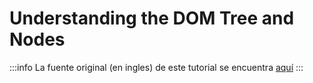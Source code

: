 # Understanding the DOM Tree and Nodes

:::info
La fuente original (en ingles) de este tutorial se encuentra [aquí](https://www.digitalocean.com/community/tutorials/understanding-the-dom-tree-and-nodes)
:::
